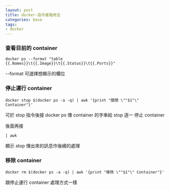 ```yaml
---
layout: post
title: docker-指令進階用法
categories: base
tags:
- docker
---
```

### 查看目前的 container ###
````
docker ps --format "table {{.Names}}\t{{.Image}}\t{{.Status}}\t{{.Ports}}"
````
<!-- more -->
--format 可選擇想顯示的欄位

### 停止運行 container ###
````
docker stop $(docker ps -a -q) | awk '{print "關閉 \""$1"\" Container"}'
````
可於 stop 指令後接 docker ps 傳 container 的字串給 stop 逐一 停止 container

後面再接 
````
| awk 
````
顯示 stop 傳出來的訊息作後續的處理

### 移除 container ###
````
docker rm $(docker ps -a -q) | awk '{print "移除 \""$1"\" Container"}'
````
跟停止運行 container 處理方式一樣